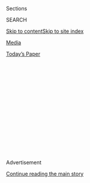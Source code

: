 <div id="app">

<div>

<div>

<div>

<div class="NYTAppHideMasthead css-1q2w90k e1suatyy0">

<div class="section css-ui9rw0 e1suatyy2">

<div class="css-eph4ug er09x8g0">

<div class="css-6n7j50">

</div>

<span class="css-1dv1kvn">Sections</span>

<div class="css-10488qs">

<span class="css-1dv1kvn">SEARCH</span>

</div>

[Skip to content](#site-content)[Skip to site
index](#site-index)

</div>

<div id="masthead-section-label" class="css-1wr3we4 eaxe0e00">

[Media](https://www.nytimes3xbfgragh.onion/section/business/media)

</div>

<div class="css-10698na e1huz5gh0">

</div>

</div>

<div id="masthead-bar-one" class="section hasLinks css-15hmgas e1csuq9d3">

<div class="css-uqyvli e1csuq9d0">

</div>

<div class="css-1uqjmks e1csuq9d1">

</div>

<div class="css-9e9ivx">

[](https://myaccount.nytimes3xbfgragh.onion/auth/login?response_type=cookie&client_id=vi)

</div>

<div class="css-1bvtpon e1csuq9d2">

[Today’s
Paper](https://www.nytimes3xbfgragh.onion/section/todayspaper)

</div>

</div>

</div>

</div>

<div data-aria-hidden="false">

<div id="site-content" data-role="main">

<div>

<div class="css-1aor85t" style="opacity:0.000000001;z-index:-1;visibility:hidden">

<div class="css-1hqnpie">

<div class="css-epjblv">

<span class="css-17xtcya">[Media](/section/business/media)</span><span class="css-x15j1o">|</span><span class="css-fwqvlz">James
Murdoch Resigns From News Corp, Ending Role in Family
Empire</span>

</div>

<div class="css-k008qs">

<div class="css-1iwv8en">

<span class="css-18z7m18"></span>

<div>

</div>

</div>

<span class="css-1n6z4y">https://nyti.ms/3k1XgQM</span>

<div class="css-1705lsu">

<div class="css-4xjgmj">

<div class="css-4skfbu" data-role="toolbar" data-aria-label="Social Media Share buttons, Save button, and Comments Panel with current comment count" data-testid="share-tools">

  - 
  - 
  - 
  - 
    
    <div class="css-6n7j50">
    
    </div>

  - 
  - 

</div>

</div>

</div>

</div>

</div>

</div>

<div id="NYT_TOP_BANNER_REGION" class="css-13pd83m">

</div>

<div id="top-wrapper" class="css-1sy8kpn">

<div id="top-slug" class="css-l9onyx">

Advertisement

</div>

[Continue reading the main
story](#after-top)

<div class="ad top-wrapper" style="text-align:center;height:100%;display:block;min-height:250px">

<div id="top" class="place-ad" data-position="top" data-size-key="top">

</div>

</div>

<div id="after-top">

</div>

</div>

<div>

<div id="sponsor-wrapper" class="css-1hyfx7x">

<div id="sponsor-slug" class="css-19vbshk">

Supported by

</div>

[Continue reading the main
story](#after-sponsor)

<div id="sponsor" class="ad sponsor-wrapper" style="text-align:center;height:100%;display:block">

</div>

<div id="after-sponsor">

</div>

</div>

<div class="css-186x18t">

</div>

<div class="css-1vkm6nb ehdk2mb0">

# James Murdoch Resigns From News Corp, Ending Role in Family Empire

</div>

While his elder brother, Lachlan Murdoch, rises in the family business,
James Murdoch has grown more distant from his father’s companies.

<div class="css-79elbk" data-testid="photoviewer-wrapper">

<div class="css-z3e15g" data-testid="photoviewer-wrapper-hidden">

</div>

<div class="css-1a48zt4 ehw59r15" data-testid="photoviewer-children">

![<span class="css-16f3y1r e13ogyst0" data-aria-hidden="true">James
Murdoch said he was leaving his family’s media company because he
disagreed with content it had
published.</span><span class="css-cnj6d5 e1z0qqy90" itemprop="copyrightHolder"><span class="css-1ly73wi e1tej78p0">Credit...</span><span><span>Bryan
Bedder/Getty
Images</span></span></span>](https://static01.graylady3jvrrxbe.onion/images/2020/08/01/business/31james-murdoch-print/31james-murdoch-01-articleLarge.jpg?quality=75&auto=webp&disable=upscale)

</div>

</div>

<div class="css-18e8msd">

<div class="css-pdw9fk epjyd6m0">

<div class="css-1txwxcy ey68jwv0" data-aria-hidden="true">

[![Michael M.
Grynbaum](https://static01.graylady3jvrrxbe.onion/images/2018/10/22/multimedia/author-michael-m-grynbaum/author-michael-m-grynbaum-thumbLarge.png
"Michael M. Grynbaum")](https://www.nytimes3xbfgragh.onion/by/michael-m-grynbaum)[![Edmund
Lee](https://static01.graylady3jvrrxbe.onion/images/2018/07/10/multimedia/author-edmund-lee/author-edmund-lee-thumbLarge.png
"Edmund Lee")](https://www.nytimes3xbfgragh.onion/by/edmund-lee)

</div>

<div class="css-1baulvz">

By [<span class="css-1baulvz" itemprop="name">Michael M.
Grynbaum</span>](https://www.nytimes3xbfgragh.onion/by/michael-m-grynbaum)
and [<span class="css-1baulvz last-byline" itemprop="name">Edmund
Lee</span>](https://www.nytimes3xbfgragh.onion/by/edmund-lee)

</div>

</div>

  - 
    
    <div class="css-ld3wwf e16638kd2">
    
    July 31,
    2020
    
    </div>

  - 
    
    <div class="css-4xjgmj">
    
    <div class="css-d8bdto" data-role="toolbar" data-aria-label="Social Media Share buttons, Save button, and Comments Panel with current comment count" data-testid="share-tools">
    
      - 
      - 
      - 
      - 
        
        <div class="css-6n7j50">
        
        </div>
    
      - 
      - 
    
    </div>
    
    </div>

</div>

</div>

<div class="section meteredContent css-1r7ky0e" name="articleBody" itemprop="articleBody">

<div class="css-1fanzo5 StoryBodyCompanionColumn">

<div class="css-53u6y8">

James Murdoch wants the world to know he is out of the family business.

Once considered a potential successor to Rupert Murdoch, Mr. Murdoch on
Friday resigned from the board of the newspaper publisher News Corp,
severing his last corporate tie to his father’s global media empire.

“My resignation is due to disagreements over certain editorial content
published by the Company’s news outlets and certain other strategic
decisions,” Mr. Murdoch, 47, [wrote in his resignation
letter](https://int.graylady3jvrrxbe.onion/data/documenttools/james-murdoch-s-resignation-letter/5d16f07153370f9d/full.pdf),
which News Corp disclosed in a filing shortly after the close of
business on Friday.

The two sides began discussing Mr. Murdoch’s departure from the News
Corp board earlier this year, according to two people with knowledge of
the matter.

But his terse resignation note belied the behind-the-scenes drama that
has brought Mr. Murdoch to this point in his life and career. And it
widened the schism that has emerged between James and his 89-year-old
father and his older brother, Lachlan, once a dynastic triumvirate that
for years held sweeping influence over the world’s cultural and
political affairs.

</div>

</div>

<div class="css-1fanzo5 StoryBodyCompanionColumn">

<div class="css-53u6y8">

A political outlier in his conservative-leaning family, James Murdoch
has sought to reinvent himself as an independent investor with a focus
on causes more closely associated with liberals, like environmentalism,
which he and his wife, [Kathryn
Murdoch](https://www.nytimes3xbfgragh.onion/2019/09/26/climate/kathryn-murdoch-climate-change-voting.html),
have long championed.

He has also taken public stands against President Trump, who has counted
Fox News, a prime Murdoch asset, among his closest media allies.

Weeks ago, James and his wife jointly contributed more than $1 million
to a fund-raising committee for former Vice President Joseph R. Biden
Jr., the presumptive Democratic nominee for president. And in February,
as [wildfires
raged](https://www.nytimes3xbfgragh.onion/2020/01/21/world/australia/fires-size-climate.html)
across Australia — his father’s birthplace — Mr. Murdoch issued a rebuke
of his own family’s media properties,
[criticizing](https://www.nytimes3xbfgragh.onion/2020/02/12/business/dealbook/james-murdoch-environment.html)
how Murdoch publications have covered climate change.

Such public gestures came after a period when James Murdoch’s hopes of
succeeding his father at the helm of a worldwide empire had been all but
extinguished.

He had already departed the Fox Corporation, the family’s television and
entertainment arm, which was mostly dismantled after his family
transferred many of its assets to The Walt Disney Company in [a
blockbuster
sale](https://www.nytimes3xbfgragh.onion/2018/07/27/business/media/disney-fox-merger-vote.html)
that was completed last year.

</div>

</div>

<div class="css-1fanzo5 StoryBodyCompanionColumn">

<div class="css-53u6y8">

His last formal link to the family business was through News Corp, which
publishes influential broadsheets like The Wall Street Journal as well
as powerful tabloids, including The Sun of London and The New York Post.
The company also oversees several other papers in Britain and
publications in Australia.

The London-born, Harvard-educated Mr. Murdoch remains a beneficiary of
his family’s trust, meaning he will continue to financially benefit from
the profits of Rupert Murdoch’s news and information assets.

And although his resignation letter cited “certain editorial content,”
Mr. Murdoch did not speak specifically about Fox News, the hugely
profitable cable channel where prime-time hosts like Sean Hannity and
Laura Ingraham openly cheerlead for Mr. Trump.

A spokeswoman for Mr. Murdoch declined to comment further on the reasons
for his departure, saying the letter “speaks for itself.”

Rupert, who holds the title of executive chairman at News Corp, and
Lachlan Murdoch, the co-chairman, said in a joint statement on Friday:
“We’re grateful to James for his many years of service to the company.
We wish him the very best in his future endeavors.”

James Murdoch’s drift from his family began in earnest during the early
part of the Trump era, around the time Lachlan was consolidating power
and becoming seen more widely as their father’s preferred successor.

There had been discussions about James Murdoch taking a powerful new
role at Disney after the completion of the Fox sale, but those talks
came to nothing. His 48-year-old brother was named the executive
chairman and chief executive officer of Fox Corporation, which includes
Fox News, Fox Business and the Fox sports networks.

</div>

</div>

<div class="css-1fanzo5 StoryBodyCompanionColumn">

<div class="css-53u6y8">

James Murdoch was the chief executive of 21st Century Fox from 2015
until it was sold to Disney, and he netted $2 billion from the sale. He
opened his own investment firm and named it Lupa Systems. (In Roman
mythology, Lupa is the wolf goddess who nurtured Romulus and Remus, the
twin brothers who became the founders of Rome.)

The firm specializes in early stage start-ups and has focused on
sustainability projects, extending efforts that Mr. Murdoch made at Sky,
the European satellite giant that was [formerly part of the Murdoch
empire](https://www.bbc.com/news/business-45654792), and his financial
support of the National Geographic Society’s endowment fund.

Mr. Murdoch has also taken a starkly different tack with his media
investments. In October, he [bought a small stake in Vice
Media](https://www.nytimes3xbfgragh.onion/2019/10/10/business/media/james-murdoch-vice-media.html),
the irreverent — and decidedly liberal — news brand focused on youth and
entertainment. He has been less interested in traditional media
businesses.

In August, Mr. Murdoch led a consortium of investors to buy a
controlling stake in Tribeca Enterprises, which owns the Tribeca Film
Festival as well as a production studio. He also put money into
[Artists, Writers &
Artisans](https://www.nytimes3xbfgragh.onion/2019/03/20/arts/awa-comic-books-publisher.html),
a new comics publisher founded by former Marvel executives.

In 2011, Mr. Murdoch was a chief figure in the [phone hacking
scandal](https://www.nytimes3xbfgragh.onion/topic/organization/british-phone-hacking-scandal-leveson-report)
that led to the closure of News of the World, one of the Murdochs’
flagship properties, and strained his relationship with his father. At
the time, Mr. Murdoch was in charge of the family’s holdings across
Europe, including the British newspapers that were behind the hacks.

Called before a Parliamentary committee investigating the matter, he was
confronted with an email that appeared to show his knowledge of the
hacking; Mr. Murdoch said he had not read the entire email chain. The
committee chided James and his father for “willful blindness” about the
company’s behavior.

The scandal dinged Mr. Murdoch’s credibility in London, and he soon
relocated to New York to help run his father’s businesses there, where
he focused on the Fox television empire and made investments in digital
ad technology.

</div>

</div>

<div class="css-1fanzo5 StoryBodyCompanionColumn">

<div class="css-53u6y8">

This latest twist in the Murdoch saga is likely to show up in the myriad
pop culture products that depict the family’s corporate and personal
dramas. The 2019 film “Bombshell” portrayed the Murdoch brothers pushing
out Roger Ailes, the founder of Fox News, after revelations of sexual
harassment and abuse at the network. In Britain, a new BBC documentary
series, “The Rise of the Murdoch Dynasty,” has offered a searing review
of the family’s exploits.

Perhaps best known is the HBO series
“[Succession](https://www.nytimes3xbfgragh.onion/2019/08/04/business/media/hbo-succession-business.html),”
which chronicles a Murdoch-like media family led by an aging patriarch
who pits his children against one another, sometimes in cruel ways.
Asked in an email exchange last year if he was a fan of the show, James
Murdoch pleaded ignorance.

“I’ve never watched it,” he wrote.

Jim Rutenberg contributed reporting.

</div>

</div>

<div>

</div>

</div>

<div>

</div>

<div>

</div>

<div>

</div>

<div>

<div id="bottom-wrapper" class="css-1ede5it">

<div id="bottom-slug" class="css-l9onyx">

Advertisement

</div>

[Continue reading the main
story](#after-bottom)

<div id="bottom" class="ad bottom-wrapper" style="text-align:center;height:100%;display:block;min-height:90px">

</div>

<div id="after-bottom">

</div>

</div>

</div>

</div>

</div>

## Site Index

<div>

</div>

## Site Information Navigation

  - [© <span>2020</span> <span>The New York Times
    Company</span>](https://help.nytimes3xbfgragh.onion/hc/en-us/articles/115014792127-Copyright-notice)

<!-- end list -->

  - [NYTCo](https://www.nytco.com/)
  - [Contact
    Us](https://help.nytimes3xbfgragh.onion/hc/en-us/articles/115015385887-Contact-Us)
  - [Work with us](https://www.nytco.com/careers/)
  - [Advertise](https://nytmediakit.com/)
  - [T Brand Studio](http://www.tbrandstudio.com/)
  - [Your Ad
    Choices](https://www.nytimes3xbfgragh.onion/privacy/cookie-policy#how-do-i-manage-trackers)
  - [Privacy](https://www.nytimes3xbfgragh.onion/privacy)
  - [Terms of
    Service](https://help.nytimes3xbfgragh.onion/hc/en-us/articles/115014893428-Terms-of-service)
  - [Terms of
    Sale](https://help.nytimes3xbfgragh.onion/hc/en-us/articles/115014893968-Terms-of-sale)
  - [Site
    Map](https://spiderbites.nytimes3xbfgragh.onion)
  - [Help](https://help.nytimes3xbfgragh.onion/hc/en-us)
  - [Subscriptions](https://www.nytimes3xbfgragh.onion/subscription?campaignId=37WXW)

</div>

</div>

</div>

</div>
